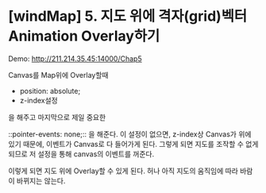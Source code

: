 # [windMap] 5. 지도 위에 격자(grid)벡터 Animation Overlay하기

Demo: http://211.214.35.45:14000/Chap5

Canvas를 Map위에 Overlay할때 

* position: absolute;
* z-index설정

을 해주고 마지막으로 제일 중요한

::pointer-events: none;::
을 해준다.
이 설정이 없으면, z-index상 Canvas가 위에 있기 때문에, 이벤트가 Canvas로 다 들어가게 된다.
그렇게 되면 지도를 조작할 수 없게 되므로 저 설정을 통해 canvas의 이벤트를 꺼준다.

이렇게 되면 지도 위에 Overlay할 수 있게 된다.
허나 아직 지도의 움직임에 따라 바람이 바뀌지는 않는다. 

